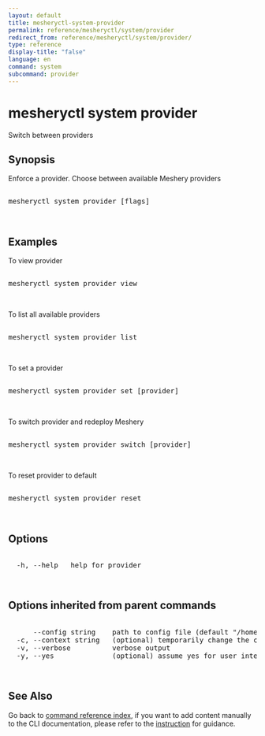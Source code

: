 ```yaml
---
layout: default
title: mesheryctl-system-provider
permalink: reference/mesheryctl/system/provider
redirect_from: reference/mesheryctl/system/provider/
type: reference
display-title: "false"
language: en
command: system
subcommand: provider
---
```


# mesheryctl system provider

Switch between providers

## Synopsis

Enforce a provider. Choose between available Meshery providers
<pre class='codeblock-pre'>
<div class='codeblock'>
mesheryctl system provider [flags]

</div>
</pre> 

## Examples

To view provider
<pre class='codeblock-pre'>
<div class='codeblock'>
mesheryctl system provider view

</div>
</pre> 

To list all available providers
<pre class='codeblock-pre'>
<div class='codeblock'>
mesheryctl system provider list

</div>
</pre> 

To set a provider
<pre class='codeblock-pre'>
<div class='codeblock'>
mesheryctl system provider set [provider]

</div>
</pre> 

To switch provider and redeploy Meshery
<pre class='codeblock-pre'>
<div class='codeblock'>
mesheryctl system provider switch [provider]

</div>
</pre> 

To reset provider to default
<pre class='codeblock-pre'>
<div class='codeblock'>
mesheryctl system provider reset

</div>
</pre> 

## Options

<pre class='codeblock-pre'>
<div class='codeblock'>
  -h, --help   help for provider

</div>
</pre>

## Options inherited from parent commands

<pre class='codeblock-pre'>
<div class='codeblock'>
      --config string    path to config file (default "/home/runner/.mesheryconfig.yaml")
  -c, --context string   (optional) temporarily change the current context.
  -v, --verbose          verbose output
  -y, --yes              (optional) assume yes for user interactive prompts.

</div>
</pre>

## See Also

Go back to [command reference index](/reference/mesheryctl/), if you want to add content manually to the CLI documentation, please refer to the [instruction](/project/contributing/contributing-cli#preserving-manually-added-documentation) for guidance.
